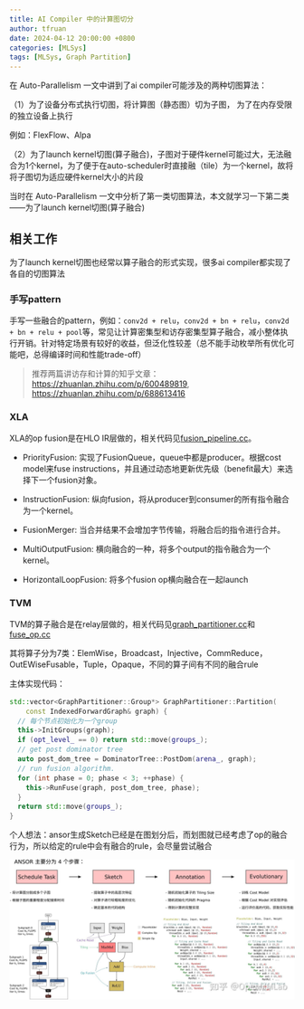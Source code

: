 ```yaml
---
title: AI Compiler 中的计算图切分
author: tfruan
date: 2024-04-12 20:00:00 +0800
categories: [MLSys]
tags: [MLSys, Graph Partition]
---
```


在 Auto-Parallelism 一文中讲到了ai compiler可能涉及的两种切图算法：

（1）为了设备分布式执行切图，将计算图（静态图）切为子图， 为了在内存受限的独立设备上执行

例如：FlexFlow、Alpa

（2）为了launch kernel切图(算子融合)，子图对于硬件kernel可能过大，无法融合为1个kernel，为了便于在auto-scheduler时直接融（tile）为一个kernel，故将将子图切为适应硬件kernel大小的片段

当时在 Auto-Parallelism 一文中分析了第一类切图算法，本文就学习一下第二类——为了launch kernel切图(算子融合)

## 相关工作

为了launch kernel切图也经常以算子融合的形式实现，很多ai compiler都实现了各自的切图算法

### 手写pattern

手写一些融合的pattern，例如：`conv2d + relu`，`conv2d + bn + relu`，`conv2d + bn + relu + pool`等，常见让计算密集型和访存密集型算子融合，减小整体执行开销。针对特定场景有较好的收益，但泛化性较差（总不能手动枚举所有优化可能吧，总得编译时间和性能trade-off）

> 推荐两篇讲访存和计算的知乎文章：<https://zhuanlan.zhihu.com/p/600489819>, <https://zhuanlan.zhihu.com/p/688613416>

### XLA

XLA的op fusion是在HLO IR层做的，相关代码见[fusion_pipeline.cc](https://github.com/openxla/xla/blob/main/xla/service/gpu/fusion_pipeline.cc)。

- PriorityFusion: 实现了FusionQueue，queue中都是producer。根据cost model来fuse instructions，并且通过动态地更新优先级（benefit最大）来选择下一个fusion对象。

- InstructionFusion: 纵向fusion，将从producer到consumer的所有指令融合为一个kernel。

- FusionMerger: 当合并结果不会增加字节传输，将融合后的指令进行合并。

- MultiOutputFusion: 横向融合的一种，将多个output的指令融合为一个kernel。

- HorizontalLoopFusion: 将多个fusion op横向融合在一起launch

### TVM

TVM的算子融合是在relay层做的，相关代码见[graph_partitioner.cc](https://github.com/apache/tvm/blob/main/src/relay/analysis/graph_partitioner.cc)和[fuse_op.cc](https://github.com/apache/tvm/blob/main/src/relay/transforms/fuse_ops.cc)

其将算子分为7类：ElemWise，Broadcast，Injective，CommReduce，OutEWiseFusable，Tuple，Opaque，不同的算子间有不同的融合rule

主体实现代码：

```cpp
std::vector<GraphPartitioner::Group*> GraphPartitioner::Partition(
    const IndexedForwardGraph& graph) {
  // 每个节点初始化为一个group
  this->InitGroups(graph);
  if (opt_level_ == 0) return std::move(groups_);
  // get post dominator tree
  auto post_dom_tree = DominatorTree::PostDom(arena_, graph);
  // run fusion algorithm.
  for (int phase = 0; phase < 3; ++phase) {
    this->RunFuse(graph, post_dom_tree, phase);
  }
  return std::move(groups_);
}
```

个人想法：ansor生成Sketch已经是在图划分后，而划图就已经考虑了op的融合行为，所以给定的rule中会有融合的rule，会尽量尝试融合

![ansor_pipeline](/assets/img/blog/img_graph_partition/ansor.png)
